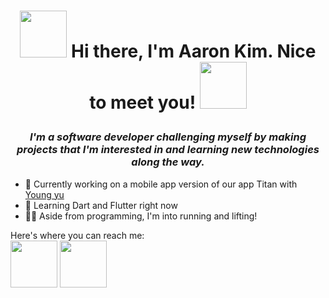 <h1>
  <p align=center>
    <img src = "https://user-images.githubusercontent.com/74038190/216120974-24a76b31-7f39-41f1-a38f-b3c1377cc612.png" height=75> Hi there, I'm Aaron Kim. Nice to meet you! <img src="https://user-images.githubusercontent.com/74038190/216120981-b9507c36-0e04-4469-8e27-c99271b45ba5.png" width=75>
  </p>
</h1>

<h3>
  <p align=center>
    <i>
      I'm a software developer challenging myself by making projects that I'm interested in and learning new technologies along the way. 
    </i>
  </p>
</h3>

- 🔭 Currently working on a mobile app version of our app Titan with [Young yu](https://github.com/youngbryanyu)
- 🌱 Learning Dart and Flutter right now
- 🏃‍♂️ Aside from programming, I'm into running and lifting!

Here's where you can reach me: <br>
[<img src="https://github.com/kim3470/kim3470/assets/70349283/0f90eea6-d4b3-4982-9983-98b00fe48c75" width=75>](aaronkim0928@gmail.com) 
[<img src="https://user-images.githubusercontent.com/74038190/235294012-0a55e343-37ad-4b0f-924f-c8431d9d2483.gif" width=75>](https://linkedin.com/in/akim0928)
